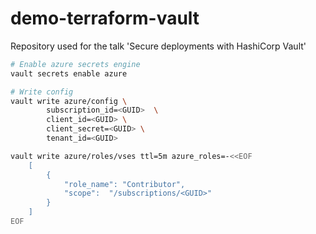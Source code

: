 # demo-terraform-vault
Repository used for the talk 'Secure deployments with HashiCorp Vault'

```bash
# Enable azure secrets engine
vault secrets enable azure

# Write config
vault write azure/config \
        subscription_id=<GUID>  \
        client_id=<GUID> \
        client_secret=<GUID> \
        tenant_id=<GUID>

vault write azure/roles/vses ttl=5m azure_roles=-<<EOF
    [
        {
            "role_name": "Contributor",
            "scope":  "/subscriptions/<GUID>"
        }
    ]
EOF
```